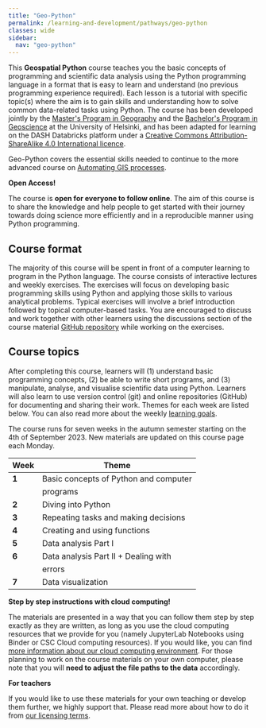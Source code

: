 ```yaml
---
title: "Geo-Python"
permalink: /learning-and-development/pathways/geo-python
classes: wide
sidebar:
  nav: "geo-python"
---
```


This **Geospatial Python** course teaches you the basic concepts of programming and scientific data analysis using the Python programming language in a format that is easy to learn and understand (no previous programming experience required). Each lesson is a tutorial with specific topic(s) where the aim is to gain skills and understanding how to solve common data-related tasks using Python. The course has been developed jointly by the [Master's Program in Geography](https://www.helsinki.fi/en/degree-programmes/geography-masters-programme) and the [Bachelor's Program in Geoscience](https://www.helsinki.fi/fi/koulutusohjelmat/geotieteiden-kandiohjelma) at the University of Helsinki, and has been adapted for learning on the DASH Databricks platform under a [Creative Commons Attribution-ShareAlike 4.0 International licence](https://creativecommons.org/licenses/by-sa/4.0/legalcode).

Geo-Python covers the essential skills needed to continue to the more advanced course on [Automating GIS processes](/mm-starter/learning-and-development/pathways/auto-gis).

**Open Access!**

The course is **open for everyone to follow online**. The aim of this course is to share the knowledge and help people to get started with their journey towards doing science more efficiently and in a reproducible manner using Python programming.

## Course format

The majority of this course will be spent in front of a computer learning to program in the Python language. The course consists of interactive lectures and weekly exercises. The exercises will focus on developing basic programming skills using Python and applying those skills to various analytical problems. Typical exercises will involve a brief introduction followed by topical computer-based tasks. You are encouraged to discuss and work together with other learners using the discussions section of the course material [GitHub repository](https://github.com/tomkdefra/geo-python-notebooks) while working on the exercises.

## Course topics

After completing this course, learners will (1) understand basic programming concepts, (2) be able to write short programs, and (3) manipulate, analyse, and visualise scientific data using Python. Learners will also learn to use version control (git) and online repositories (GitHub) for documenting and sharing their work. Themes for each week are listed below. You can also read more about the weekly [learning goals](course-info/learning-goals).

The course runs for seven weeks in the autumn semester starting on the 4th of September 2023. New materials are updated on this course page each Monday.

| Week | Theme                                  |
|------|----------------------------------------|
| **1**| Basic concepts of Python and computer  |
|      | programs                               |
| **2**| Diving into Python                     |
| **3**| Repeating tasks and making decisions   |
| **4**| Creating and using functions           |
| **5**| Data analysis Part I                   |
| **6**| Data analysis Part II + Dealing with   |
|      | errors                                 |
| **7**| Data visualization                     |

**Step by step instructions with cloud computing!**

The materials are presented in a way that you can follow them step by step exactly as they are written, as long as you use the cloud computing resources that we provide for you (namely JupyterLab Notebooks using Binder or CSC Cloud computing resources). If you would like, you can find [more information about our cloud computing environment](lessons/L1/course-environment-components). For those planning to work on the course materials on your own computer, please note that you will **need to adjust the file paths to the data** accordingly.

**For teachers**

If you would like to use these materials for your own teaching or develop them further, we highly support that. Please read more about how to do it from [our licensing terms](course-info/licensing).

